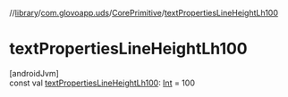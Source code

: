 //[library](../../../index.md)/[com.glovoapp.uds](../index.md)/[CorePrimitive](index.md)/[textPropertiesLineHeightLh100](text-properties-line-height-lh100.md)

# textPropertiesLineHeightLh100

[androidJvm]\
const val [textPropertiesLineHeightLh100](text-properties-line-height-lh100.md): [Int](https://kotlinlang.org/api/latest/jvm/stdlib/kotlin/-int/index.html) = 100
